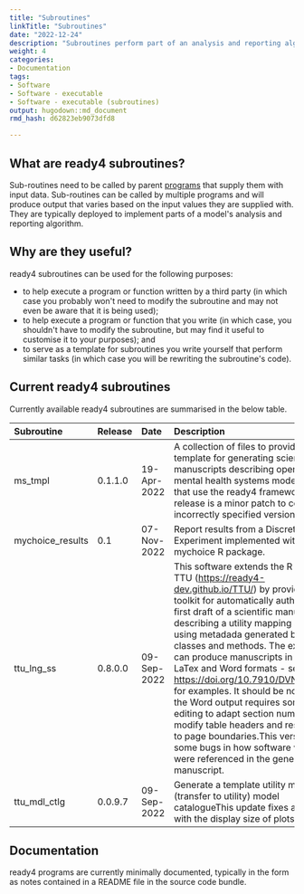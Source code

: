 ```yaml
---
title: "Subroutines"
linkTitle: "Subroutines"
date: "2022-12-24"
description: "Subroutines perform part of an analysis and reporting algorithm."
weight: 4
categories: 
- Documentation
tags: 
- Software
- Software - executable
- Software - executable (subroutines)
output: hugodown::md_document
rmd_hash: d62823eb9073dfd8

---
```


## What are ready4 subroutines?

Sub-routines need to be called by parent [programs](../programs) that supply them with input data. Sub-routines can be called by multiple programs and will produce output that varies based on the input values they are supplied with. They are typically deployed to implement parts of a model's analysis and reporting algorithm.

## Why are they useful?

ready4 subroutines can be used for the following purposes:

-   to help execute a program or function written by a third party (in which case you probably won't need to modify the subroutine and may not even be aware that it is being used);
-   to help execute a program or function that you write (in which case, you shouldn't have to modify the subroutine, but may find it useful to customise it to your purposes); and
-   to serve as a template for subroutines you write yourself that perform similar tasks (in which case you will be rewriting the subroutine's code).

## Current ready4 subroutines

Currently available ready4 subroutines are summarised in the below table.

<html>


<body>






<div id="header">




</div>


<table class="table table-hover table-condensed" style="margin-left: auto; margin-right: auto;">
<thead>
<tr>
<th style="text-align:left;">
Subroutine
</th>
<th style="text-align:left;">
Release
</th>
<th style="text-align:left;">
Date
</th>
<th style="text-align:left;">
Description
</th>
<th style="text-align:left;">
Source
</th>
</tr>
</thead>
<tbody>
<tr>
<td style="text-align:left;">
ms_tmpl
</td>
<td style="text-align:left;">
0.1.1.0
</td>
<td style="text-align:left;">
19-Apr-2022
</td>
<td style="text-align:left;">
A collection of files to provide a template for generating scientific
manuscripts describing open source mental health systems models projects
that use the ready4 framework.This release is a minor patch to correct
an incorrectly specified version number.
</td>
<td style="text-align:left;">
<a href="https://github.com/ready4-dev/ms_tmpl" style="     ">Dev</a> ,
<a href="https://doi.org/10.5281/zenodo.5866880" style="     ">Archive</a>
</td>
</tr>
<tr>
<td style="text-align:left;">
mychoice_results
</td>
<td style="text-align:left;">
0.1
</td>
<td style="text-align:left;">
07-Nov-2022
</td>
<td style="text-align:left;">
Report results from a Discrete Choice Experiment implemented with the
mychoice R package.
</td>
<td style="text-align:left;">
<a href="https://github.com/ready4-dev/mychoice_results" style="     ">Dev</a>,
<a href="https://doi.org/10.5281/zenodo.7297904" style="     ">Archive</a>
</td>
</tr>
<tr>
<td style="text-align:left;">
ttu_lng_ss
</td>
<td style="text-align:left;">
0.8.0.0
</td>
<td style="text-align:left;">
09-Sep-2022
</td>
<td style="text-align:left;">
This software extends the R package TTU (<a href="https://ready4-dev.github.io/TTU/" class="uri">https://ready4-dev.github.io/TTU/</a>) by providing a
toolkit for automatically authoring a first draft of a scientific
manuscript describing a utility mapping study using metadada generated
by TTU classes and methods. The extension can produce manuscripts in PDF
/ LaTex and Word formats - see <a href="https://doi.org/10.7910/DVN/D74QMP" class="uri">https://doi.org/10.7910/DVN/D74QMP</a> for examples. It
should be noted that the Word output requires some manual editing to
adapt section numbering, modify table headers and resize tables to page
boundaries.This version fixes some bugs in how software versions were
referenced in the generated manuscript.
</td>
<td style="text-align:left;">
<a href="https://github.com/ready4-dev/ttu_lng_ss" style="     ">Dev</a>
,
<a href="https://doi.org/10.5281/zenodo.5976987" style="     ">Archive</a>
</td>
</tr>
<tr>
<td style="text-align:left;">
ttu_mdl_ctlg
</td>
<td style="text-align:left;">
0.0.9.7
</td>
<td style="text-align:left;">
09-Sep-2022
</td>
<td style="text-align:left;">
Generate a template utility mapping (transfer to utility) model
catalogueThis update fixes an issue with the display size of plots.
</td>
<td style="text-align:left;">
<a href="https://github.com/ready4-dev/ttu_mdl_ctlg" style="     ">Dev</a>,
<a href="https://doi.org/10.5281/zenodo.5936870" style="     ">Archive</a>
</td>
</tr>
</tbody>
</table>





<script>

// add bootstrap table styles to pandoc tables
function bootstrapStylePandocTables() {
  $('tr.odd').parent('tbody').parent('table').addClass('table table-condensed');
}
$(document).ready(function () {
  bootstrapStylePandocTables();
});


</script>

<!-- tabsets -->

<script>
$(document).ready(function () {
  window.buildTabsets("TOC");
});

$(document).ready(function () {
  $('.tabset-dropdown > .nav-tabs > li').click(function () {
    $(this).parent().toggleClass('nav-tabs-open');
  });
});
</script>

<!-- code folding -->


<!-- dynamically load mathjax for compatibility with self-contained -->
<script>
  (function () {
    var script = document.createElement("script");
    script.type = "text/javascript";
    script.src  = "https://mathjax.rstudio.com/latest/MathJax.js?config=TeX-AMS-MML_HTMLorMML";
    document.getElementsByTagName("head")[0].appendChild(script);
  })();
</script>

</body>
</html>

## Documentation

ready4 programs are currently minimally documented, typically in the form as notes contained in a README file in the source code bundle.

